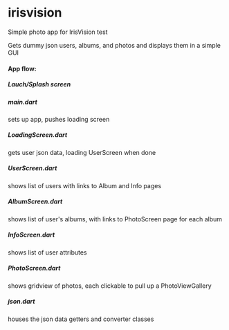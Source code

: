 # irisvision

Simple photo app for IrisVision test <br>

Gets dummy json users, albums, and photos and displays them in a simple GUI


#### App flow: <br>
##### Lauch/Splash screen
##### main.dart
  sets up app, pushes loading screen <br>
##### LoadingScreen.dart
gets user json data, loading UserScreen when done <br>
##### UserScreen.dart
  shows list of users with links to Album and Info pages <br>
##### AlbumScreen.dart
  shows list of user's albums, with links to PhotoScreen page for each album <br>
##### InfoScreen.dart
  shows list of user attributes <br>
##### PhotoScreen.dart 
  shows gridview of photos, each clickable to pull up a PhotoViewGallery <br>
##### json.dart
  houses the json data getters and converter classes <br>
